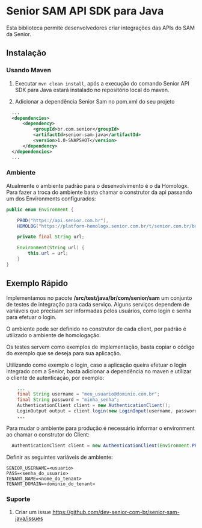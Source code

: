 # Senior SAM API SDK para Java

Esta biblioteca permite desenvolvedores criar integrações das APIs do SAM da Senior.

## Instalação

### Usando Maven
1. Executar `mvn clean install`, após a execução do comando Senior API SDK para Java estará instalado no repositório local do maven.

2. Adicionar a dependência Senior Sam no pom.xml do seu projeto

  ```xml
    ...
    <dependencies>
        <dependency>
            <groupId>br.com.senior</groupId>
            <artifactId>senior-sam-java</artifactId>
            <version>1.0-SNAPSHOT</version>
        </dependency>
    </dependencies>
    ...
  ```

### Ambiente

Atualmente o ambiente padrão para o desenvolvimento é o da Homologx.
Para fazer a troca do ambiente basta chamar o construtor da api passando um dos Environments configurados:

```java
public enum Environment {

    PROD("https://api.senior.com.br"),
    HOMOLOG("https://platform-homologx.senior.com.br/t/senior.com.br/bridge/1.0");

    private final String url;

    Environment(String url) {
        this.url = url;
    }
}
```

## Exemplo Rápido

Implementamos no pacote **/src/test/java/br/com/senior/sam** um conjunto de testes de integração para cada serviço. Alguns serviços dependem de variáveis que precisam ser informadas pelos usuários, como login e senha para efetuar o login.

O ambiente pode ser definido no construtor de cada client, por padrão é utilizado o ambiente de homologação.

Os  testes servem como exemplos de implementação, basta copiar o código do exemplo que se deseja para sua aplicação.

Utilizando como exemplo o login, caso a aplicação queira efetuar o login integrado com a Senior, basta adicionar a dependência no maven e utilizar o cliente de autenticação, por exemplo:

```java
    ...
    final String username = "meu_usuario@dominio.com.br";
    final String password = "minha_senha";
    AuthenticationClient client = new AuthenticationClient();
    LoginOutput output = client.login(new LoginInput(username, password));
    ...
```

Para mudar o ambiente para produção é necessário informar o environment ao chamar o construtor do Client:

```java
  AuthenticationClient client = new AuthenticationClient(Environment.PROD);
```

Definir as seguintes variáveis de ambiente:

```
SENIOR_USERNAME=<usuario>
PASS=<senha_do_usuario>
TENANT_NAME=<nome_do_tenant>
TENANT_DOMAIN=<dominio_do_tenant>
```

### Suporte

1. Criar um issue https://github.com/dev-senior-com-br/senior-sam-java/issues